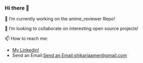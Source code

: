 ### Hi there 👋

🔭 I’m currently working on the anime_reviewer Repo!

👯 I’m looking to collaborate on interesting open source projects!

📫 How to reach me:
<ul>
  <li> <a href="https://www.linkedin.com/in/aamer-shikari/"> My Linkedin! </a> </li>
  <li> Send an Email:<a href = "mailto: shikariaamer@gmail.com">Send an Email:shikariaamer@gmail.com</a></li>
</ul>
<!--
**AamerShikari/AamerShikari** is a ✨ _special_ ✨ repository because its `README.md` (this file) appears on your GitHub profile.

Here are some ideas to get you started:

- 🔭 I’m currently working on ...
- 🌱 I’m currently learning ...
- 👯 I’m looking to collaborate on ...
- 🤔 I’m looking for help with ...
- 💬 Ask me about ...
- 📫 How to reach me: ...
- 😄 Pronouns: ...
- ⚡ Fun fact: ...
-->
